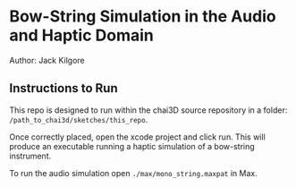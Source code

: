 # Bow-String Simulation in the Audio and Haptic Domain
Author: Jack Kilgore


## Instructions to Run
This repo is designed to run within the chai3D source repository in a folder: `/path_to_chai3d/sketches/this_repo`.

Once correctly placed, open the xcode project and click run. This will produce an executable running a haptic simulation of a bow-string instrument.

To run the audio simulation open `./max/mono_string.maxpat` in Max.
